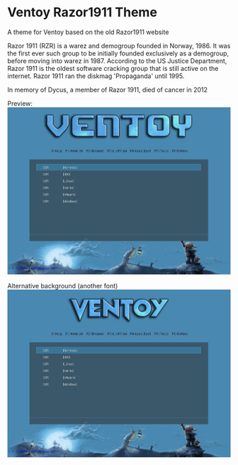 # Ventoy Razor1911 Theme
A theme for Ventoy based on the old Razor1911 website

Razor 1911 (RZR) is a warez and demogroup founded in Norway, 1986. It was the first ever such group to be initially founded exclusively as a demogroup, before moving into warez in 1987.
According to the US Justice Department, Razor 1911 is the oldest software cracking group that is still active on the internet.
Razor 1911 ran the diskmag 'Propaganda' until 1995.

In memory of Dycus, a member of Razor 1911, died of cancer in 2012

Preview:
![alt text](https://github.com/Leproide/Ventoy-Razor1911-Theme/blob/main/Preview.jpg?raw=true)


Alternative background (another font)
![alt text](https://github.com/Leproide/Ventoy-Razor1911-Theme/blob/main/Preview_Alternative.jpg?raw=true)

